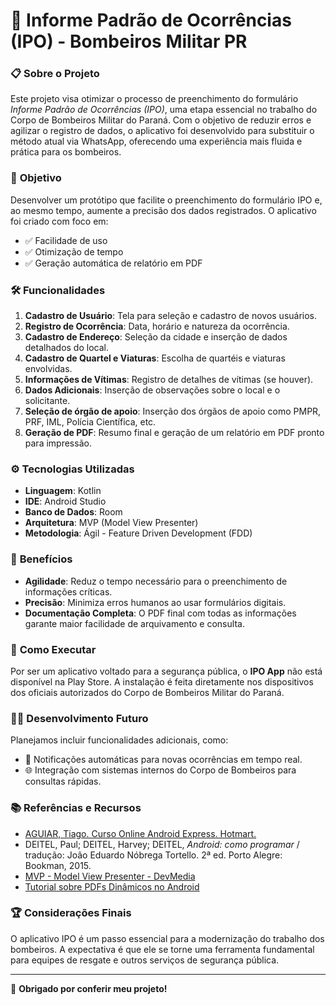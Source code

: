 # 🚒 **Informe Padrão de Ocorrências (IPO) - Bombeiros Militar PR**

### 📋 **Sobre o Projeto**
Este projeto visa otimizar o processo de preenchimento do formulário *Informe Padrão de Ocorrências (IPO)*, uma etapa essencial no trabalho do Corpo de Bombeiros Militar do Paraná. Com o objetivo de reduzir erros e agilizar o registro de dados, o aplicativo foi desenvolvido para substituir o método atual via WhatsApp, oferecendo uma experiência mais fluida e prática para os bombeiros.

### 🎯 **Objetivo**
Desenvolver um protótipo que facilite o preenchimento do formulário IPO e, ao mesmo tempo, aumente a precisão dos dados registrados. O aplicativo foi criado com foco em:
- ✅ Facilidade de uso
- ✅ Otimização de tempo
- ✅ Geração automática de relatório em PDF

### 🛠 **Funcionalidades**
1. **Cadastro de Usuário**: Tela para seleção e cadastro de novos usuários.
2. **Registro de Ocorrência**: Data, horário e natureza da ocorrência.
3. **Cadastro de Endereço**: Seleção da cidade e inserção de dados detalhados do local.
4. **Cadastro de Quartel e Viaturas**: Escolha de quartéis e viaturas envolvidas.
5. **Informações de Vítimas**: Registro de detalhes de vítimas (se houver).
6. **Dados Adicionais**: Inserção de observações sobre o local e o solicitante.
7. **Seleção de órgão de apoio**: Inserção dos órgãos de apoio como PMPR, PRF, IML, Polícia Científica, etc.
8. **Geração de PDF**: Resumo final e geração de um relatório em PDF pronto para impressão.

### ⚙️ **Tecnologias Utilizadas**
- **Linguagem**: Kotlin
- **IDE**: Android Studio
- **Banco de Dados**: Room
- **Arquitetura**: MVP (Model View Presenter)
- **Metodologia**: Ágil - Feature Driven Development (FDD)

### 🚀 **Benefícios**
- **Agilidade**: Reduz o tempo necessário para o preenchimento de informações críticas.
- **Precisão**: Minimiza erros humanos ao usar formulários digitais.
- **Documentação Completa**: O PDF final com todas as informações garante maior facilidade de arquivamento e consulta.

### 📲 **Como Executar**
Por ser um aplicativo voltado para a segurança pública, o **IPO App** não está disponível na Play Store. A instalação é feita diretamente nos dispositivos dos oficiais autorizados do Corpo de Bombeiros Militar do Paraná.

### 👨‍💻 **Desenvolvimento Futuro**
Planejamos incluir funcionalidades adicionais, como:
- 🔔 Notificações automáticas para novas ocorrências em tempo real.
- 🌐 Integração com sistemas internos do Corpo de Bombeiros para consultas rápidas.

### 📚 **Referências e Recursos**
- [AGUIAR, Tiago. Curso Online Android Express. Hotmart.](https://hotmart.com/pt-br/marketplace/produtos/android-developer-express/Q15139042B?sck=HOTMART_SITE&search=ce09551b-1af5-442f-bf55-83c64013fdac&hotfeature=33)
- DEITEL, Paul; DEITEL, Harvey; DEITEL, *Android: como programar* / tradução: João Eduardo Nóbrega Tortello. 2ª ed. Porto Alegre: Bookman, 2015.
- [MVP - Model View Presenter - DevMedia](https://www.devmedia.com.br/mvp-model-view-presenter-revista-net-magazine-100/26318)
- [Tutorial sobre PDFs Dinâmicos no Android](https://medium.com/@meet30997/creating-dynamic-pdf-documents-with-android-step-by-step-tutorial-for-dynamic-pdfs-5e15fdd92bb7)

### 🏆 **Considerações Finais**
O aplicativo IPO é um passo essencial para a modernização do trabalho dos bombeiros. A expectativa é que ele se torne uma ferramenta fundamental para equipes de resgate e outros serviços de segurança pública.

---

🎉 **Obrigado por conferir meu projeto!**



